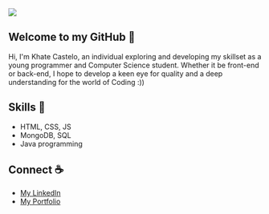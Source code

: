 
<img src="https://github.com/user-attachments/assets/27cda06a-2b07-4f3d-adf6-c9c05f9c98c8">
<!--
<img src="https://github.com/user-attachments/assets/abfeaf97-d0cc-4a86-a6c3-6d5d1f47a916">
--->

## Welcome to my GitHub 🫧
Hi, I'm Khate Castelo, an individual exploring and developing my skillset as a young programmer and Computer Science student. Whether it be front-end or back-end, I hope to develop a keen eye for quality and a deep understanding for the world of Coding :))

## Skills 🎨
- HTML, CSS, JS
- MongoDB, SQL
- Java programming

## Connect ☕
- [My LinkedIn](https://www.linkedin.com/in/khate-ciara-castelo/)
- [My Portfolio](https://khatecastelo.carrd.co/)
